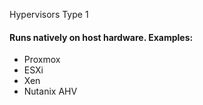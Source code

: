 Hypervisors 
Type 1 <br>
#### Runs natively on host hardware. Examples:
* Proxmox 
* ESXi
* Xen 
* Nutanix AHV

